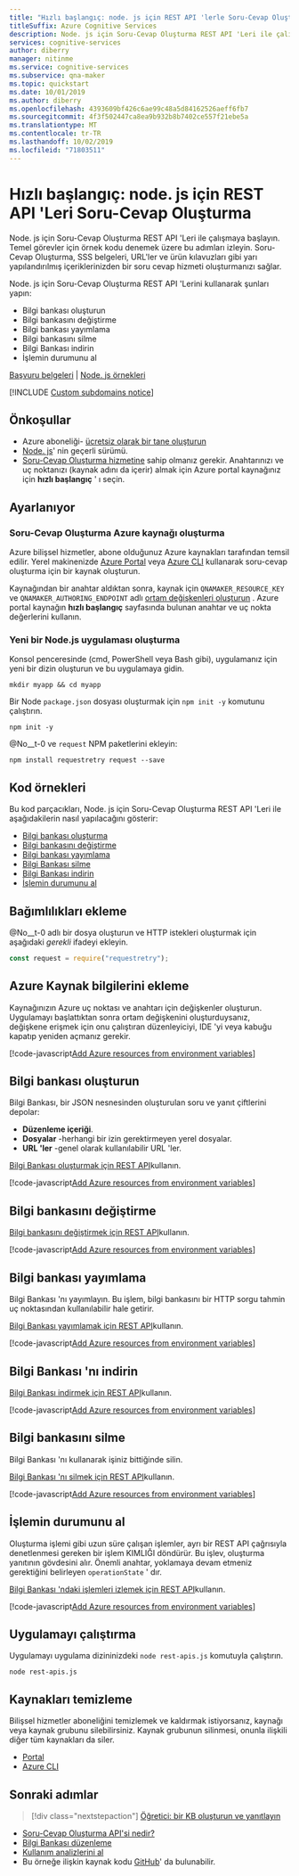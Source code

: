 ```yaml
---
title: "Hızlı başlangıç: node. js için REST API 'lerle Soru-Cevap Oluşturma"
titleSuffix: Azure Cognitive Services
description: Node. js için Soru-Cevap Oluşturma REST API 'Leri ile çalışmaya başlayın. Paketi yüklemek için bu adımları izleyin ve temel görevler için örnek kodu deneyin.  Soru-Cevap Oluşturma, SSS belgeleri, URL'ler ve ürün kılavuzları gibi yarı yapılandırılmış içeriklerinizden bir soru cevap hizmeti oluşturmanızı sağlar.
services: cognitive-services
author: diberry
manager: nitinme
ms.service: cognitive-services
ms.subservice: qna-maker
ms.topic: quickstart
ms.date: 10/01/2019
ms.author: diberry
ms.openlocfilehash: 4393609bf426c6ae99c48a5d84162526aeff6fb7
ms.sourcegitcommit: 4f3f502447ca8ea9b932b8b7402ce557f21ebe5a
ms.translationtype: MT
ms.contentlocale: tr-TR
ms.lasthandoff: 10/02/2019
ms.locfileid: "71803511"
---
```

# <a name="quickstart-qna-maker-rest-apis-for-nodejs"></a>Hızlı başlangıç: node. js için REST API 'Leri Soru-Cevap Oluşturma

Node. js için Soru-Cevap Oluşturma REST API 'Leri ile çalışmaya başlayın. Temel görevler için örnek kodu denemek üzere bu adımları izleyin.  Soru-Cevap Oluşturma, SSS belgeleri, URL'ler ve ürün kılavuzları gibi yarı yapılandırılmış içeriklerinizden bir soru cevap hizmeti oluşturmanızı sağlar. 

Node. js için Soru-Cevap Oluşturma REST API 'Lerini kullanarak şunları yapın:

* Bilgi bankası oluşturun
* Bilgi bankasını değiştirme
* Bilgi bankası yayımlama
* Bilgi bankasını silme
* Bilgi Bankası indirin
* İşlemin durumunu al

[Başvuru belgeleri](https://docs.microsoft.com/rest/api/cognitiveservices/qnamaker/knowledgebase) | [Node. js örnekleri](https://github.com/Azure-Samples/cognitive-services-qnamaker-nodejs/tree/master/documentation-samples/quickstarts/rest-api)

[!INCLUDE [Custom subdomains notice](../../../../includes/cognitive-services-custom-subdomains-note.md)]

## <a name="prerequisites"></a>Önkoşullar

* Azure aboneliği- [ücretsiz olarak bir tane oluşturun](https://azure.microsoft.com/free/)
* [Node. js](https://nodejs.org)' nin geçerli sürümü.
* [Soru-Cevap Oluşturma hizmetine](../How-To/set-up-qnamaker-service-azure.md) sahip olmanız gerekir. Anahtarınızı ve uç noktanızı (kaynak adını da içerir) almak için Azure portal kaynağınız için **hızlı başlangıç** ' ı seçin.

## <a name="setting-up"></a>Ayarlanıyor

### <a name="create-a-qna-maker-azure-resource"></a>Soru-Cevap Oluşturma Azure kaynağı oluşturma

Azure bilişsel hizmetler, abone olduğunuz Azure kaynakları tarafından temsil edilir. Yerel makinenizde [Azure Portal](https://docs.microsoft.com/azure/cognitive-services/cognitive-services-apis-create-account) veya [Azure CLI](https://docs.microsoft.com/azure/cognitive-services/cognitive-services-apis-create-account-cli) kullanarak soru-cevap oluşturma için bir kaynak oluşturun. 

Kaynağından bir anahtar aldıktan sonra, kaynak için `QNAMAKER_RESOURCE_KEY` ve `QNAMAKER_AUTHORING_ENDPOINT` adlı [ortam değişkenleri oluşturun](https://docs.microsoft.com/azure/cognitive-services/cognitive-services-apis-create-account#configure-an-environment-variable-for-authentication) . Azure portal kaynağın **hızlı başlangıç** sayfasında bulunan anahtar ve uç nokta değerlerini kullanın.

### <a name="create-a-new-nodejs-application"></a>Yeni bir Node.js uygulaması oluşturma

Konsol penceresinde (cmd, PowerShell veya Bash gibi), uygulamanız için yeni bir dizin oluşturun ve bu uygulamaya gidin. 

```console
mkdir myapp && cd myapp
```

Bir Node `package.json` dosyası oluşturmak için `npm init -y` komutunu çalıştırın. 

```console
npm init -y
```

@No__t-0 ve `request` NPM paketlerini ekleyin:

```console
npm install requestretry request --save
```

## <a name="code-examples"></a>Kod örnekleri

Bu kod parçacıkları, Node. js için Soru-Cevap Oluşturma REST API 'Leri ile aşağıdakilerin nasıl yapılacağını gösterir:

* [Bilgi bankası oluşturma](#create-a-knowledge-base)
* [Bilgi bankasını değiştirme](#replace-a-knowledge-base)
* [Bilgi bankası yayımlama](#publish-a-knowledge-base)
* [Bilgi Bankası silme](#delete-a-knowledge-base)
* [Bilgi Bankası indirin](#download-the-knowledge-base)
* [İşlemin durumunu al](#get-status-of-an-operation)

## <a name="add-the-dependencies"></a>Bağımlılıkları ekleme



@No__t-0 adlı bir dosya oluşturun ve HTTP istekleri oluşturmak için aşağıdaki _gerekli_ ifadeyi ekleyin. 

```javascript
const request = require("requestretry");
```

## <a name="add-azure-resource-information"></a>Azure Kaynak bilgilerini ekleme

Kaynağınızın Azure uç noktası ve anahtarı için değişkenler oluşturun. Uygulamayı başlattıktan sonra ortam değişkenini oluşturduysanız, değişkene erişmek için onu çalıştıran düzenleyiciyi, IDE 'yi veya kabuğu kapatıp yeniden açmanız gerekir.

[!code-javascript[Add Azure resources from environment variables](~/samples-qnamaker-nodejs/documentation-samples/quickstarts/rest-api/rest-api.js?name=authorization)]

## <a name="create-a-knowledge-base"></a>Bilgi bankası oluşturun

Bilgi Bankası, bir JSON nesnesinden oluşturulan soru ve yanıt çiftlerini depolar:

* **Düzenleme içeriği**. 
* **Dosyalar** -herhangi bir izin gerektirmeyen yerel dosyalar. 
* **URL 'ler** -genel olarak kullanılabilir URL 'ler.

[Bilgi Bankası oluşturmak için REST API](https://docs.microsoft.com/rest/api/cognitiveservices/qnamaker/knowledgebase/create)kullanın. 

[!code-javascript[Add Azure resources from environment variables](~/samples-qnamaker-nodejs/documentation-samples/quickstarts/rest-api/rest-api.js?name=createKb)]

## <a name="replace-a-knowledge-base"></a>Bilgi bankasını değiştirme

[Bilgi bankasını değiştirmek için REST API](https://docs.microsoft.com/rest/api/cognitiveservices/qnamaker/knowledgebase/replace)kullanın.

[!code-javascript[Add Azure resources from environment variables](~/samples-qnamaker-nodejs/documentation-samples/quickstarts/rest-api/rest-api.js?name=replaceKb)]

## <a name="publish-a-knowledge-base"></a>Bilgi bankası yayımlama

Bilgi Bankası 'nı yayımlayın. Bu işlem, bilgi bankasını bir HTTP sorgu tahmin uç noktasından kullanılabilir hale getirir.

[Bilgi Bankası yayımlamak için REST API](https://docs.microsoft.com/rest/api/cognitiveservices/qnamaker/knowledgebase/publish)kullanın.


[!code-javascript[Add Azure resources from environment variables](~/samples-qnamaker-nodejs/documentation-samples/quickstarts/rest-api/rest-api.js?name=publish)]

## <a name="download-the-knowledge-base"></a>Bilgi Bankası 'nı indirin 

[Bilgi Bankası indirmek için REST API](https://docs.microsoft.com/rest/api/cognitiveservices/qnamaker/knowledgebase/download)kullanın.

[!code-javascript[Add Azure resources from environment variables](~/samples-qnamaker-nodejs/documentation-samples/quickstarts/rest-api/rest-api.js?name=download)]

## <a name="delete-a-knowledge-base"></a>Bilgi bankasını silme

Bilgi Bankası 'nı kullanarak işiniz bittiğinde silin.

[Bilgi Bankası 'nı silmek için REST API](https://docs.microsoft.com/rest/api/cognitiveservices/qnamaker/knowledgebase/delete)kullanın.

[!code-javascript[Add Azure resources from environment variables](~/samples-qnamaker-nodejs/documentation-samples/quickstarts/rest-api/rest-api.js?name=deleteKb)]

## <a name="get-status-of-an-operation"></a>İşlemin durumunu al

Oluşturma işlemi gibi uzun süre çalışan işlemler, ayrı bir REST API çağrısıyla denetlenmesi gereken bir işlem KIMLIĞI döndürür. Bu işlev, oluşturma yanıtının gövdesini alır. Önemli anahtar, yoklamaya devam etmeniz gerektiğini belirleyen `operationState` ' dır.

[Bilgi Bankası 'ndaki işlemleri izlemek için REST API](https://docs.microsoft.com/rest/api/cognitiveservices/qnamaker/operations/getdetails)kullanın.


[!code-javascript[Add Azure resources from environment variables](~/samples-qnamaker-nodejs/documentation-samples/quickstarts/rest-api/rest-api.js?name=operationDetails)]


## <a name="run-the-application"></a>Uygulamayı çalıştırma

Uygulamayı uygulama dizininizdeki `node rest-apis.js` komutuyla çalıştırın.

```console
node rest-apis.js
```

## <a name="clean-up-resources"></a>Kaynakları temizleme

Bilişsel hizmetler aboneliğini temizlemek ve kaldırmak istiyorsanız, kaynağı veya kaynak grubunu silebilirsiniz. Kaynak grubunun silinmesi, onunla ilişkili diğer tüm kaynakları da siler.

* [Portal](../../cognitive-services-apis-create-account.md#clean-up-resources)
* [Azure CLI](../../cognitive-services-apis-create-account-cli.md#clean-up-resources)

## <a name="next-steps"></a>Sonraki adımlar

> [!div class="nextstepaction"]
>[Öğretici: bir KB oluşturun ve yanıtlayın](../tutorials/create-publish-query-in-portal.md)

* [Soru-Cevap Oluşturma API'si nedir?](../Overview/overview.md)
* [Bilgi Bankası düzenleme](../how-to/edit-knowledge-base.md)
* [Kullanım analizlerini al](../how-to/get-analytics-knowledge-base.md)
* Bu örneğe ilişkin kaynak kodu [GitHub](https://github.com/Azure-Samples/cognitive-services-qnamaker-nodejs/blob/master/documentation-samples/quickstarts/rest-api/rest-api.js)' da bulunabilir.